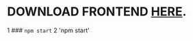 # DOWNLOAD FRONTEND [HERE](https://github.com/ardillahsetiawan/mern-blog-backend).

1 ###  `npm start`
2 'npm start'
